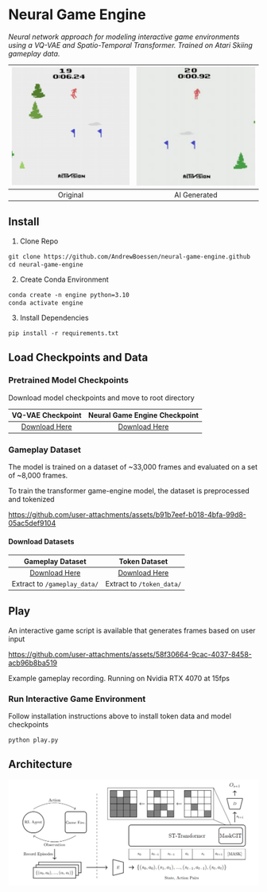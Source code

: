 # Neural Game Engine

_Neural network approach for modeling interactive game environments using a VQ-VAE and Spatio-Temporal Transformer. Trained on Atari Skiing gameplay data._

| ![SkiingGIF](./assets/original.gif) | ![Generated](./assets/game.gif) |
| :---------------------------------: | :-----------------------------: |
|              Original               |          AI Generated           |

## Install

1. Clone Repo

```
git clone https://github.com/AndrewBoessen/neural-game-engine.github
cd neural-game-engine
```

2. Create Conda Environment

```
conda create -n engine python=3.10
conda activate engine
```

3. Install Dependencies

```
pip install -r requirements.txt
```

## Load Checkpoints and Data

### Pretrained Model Checkpoints

Download model checkpoints and move to root directory

|                                          VQ-VAE Checkpoint                                          |                                    Neural Game Engine Checkpoint                                    |
| :-------------------------------------------------------------------------------------------------: | :-------------------------------------------------------------------------------------------------: |
| [Download Here](https://drive.google.com/file/d/1xIec8GLG2CwhUb2dGMrpVb2z1NoUrjHJ/view?usp=sharing) | [Download Here](https://drive.google.com/file/d/1exsjhvskQ48hqWKFC-quVvV3ftBuZ4cW/view?usp=sharing) |

### Gameplay Dataset

The model is trained on a dataset of ~33,000 frames and evaluated on a set of ~8,000 frames.

To train the transformer game-engine model, the dataset is preprocessed and tokenized

https://github.com/user-attachments/assets/b91b7eef-b018-4bfa-99d8-05ac5def9104

#### Download Datasets

|                                          Gameplay Dataset                                           |                                            Token Dataset                                            |
| :-------------------------------------------------------------------------------------------------: | :-------------------------------------------------------------------------------------------------: |
| [Download Here](https://drive.google.com/file/d/1mr900bK0xpwiQskSB4KJvwtrbwtnEJcY/view?usp=sharing) | [Download Here](https://drive.google.com/file/d/19UJVwnnpArB_rG6F4Jn3TTqxKfn04mhD/view?usp=sharing) |
|                                    Extract to `/gameplay_data/`                                     |                                      Extract to `/token_data/`                                      |

## Play

An interactive game script is available that generates frames based on user input

https://github.com/user-attachments/assets/58f30664-9cac-4037-8458-acb96b8ba519

Example gameplay recording. Running on Nvidia RTX 4070 at 15fps

### Run Interactive Game Environment

Follow installation instructions above to install token data and model checkpoints

```
python play.py
```

## Architecture

![neural game engine](./assets/architecture.png)
